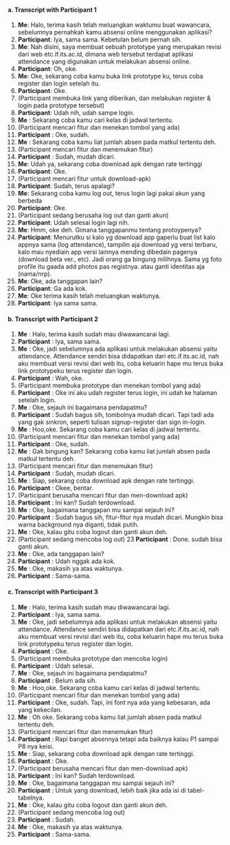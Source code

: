 #### a. Transcript with Participant 1
1. **Me**: Halo, terima kasih telah meluangkan waktumu buat wawancara, sebelumnya pernahkah kamu absensi online menggunakan aplikasi?
2. **Participant**: Iya, sama sama. Kebetulan belum pernah sih.
3. **Me**: Nah disini, saya membuat sebuah prototype yang merupakan revisi dari web etc.if.its.ac.id, dimana web tersebut terdapat aplikasi attendance yang digunakan untuk melakukan absensi online.
4. **Participant**: Oh, oke.
5. **Me**: Oke, sekarang coba kamu buka link prototype ku, terus coba register dan login setelah itu.
6. **Participant**: Oke.
7. (Participant membuka link yang diberikan, dan melakukan register & login pada prototype tersebut)
8. **Participant**: Udah nih, udah sampe login.
9. **Me** : Sekarang coba kamu cari kelas di jadwal tertentu.
10. (Participant mencari fitur dan menekan tombol yang ada)
11. **Participant** : Oke, sudah.
12. **Me** : Sekarang coba kamu liat jumlah absen pada matkul tertentu deh.
13. (Participant mencari fitur dan menemukan fitur)
14. **Participant** : Sudah, mudah dicari.
15. **Me**: Udah ya, sekarang coba download apk dengan rate tertinggi
16. **Participant**: Oke.
17. (Participant mencari fitur untuk download-apk)
18. **Participant**: Sudah, terus apalagi?
19. **Me**: Sekarang coba kamu log out, terus login lagi pakai akun yang berbeda
20. **Participant**: Oke.
21. (Participant sedang berusaha log out dan ganti akun)
22. **Participant**: Udah selesai login lagi nih.
23. **Me**: Hmm, oke deh. Gimana tanggapanmu tentang protoypenya?
24. **Participant**: Menurutku si kalo yg download app gaperlu buat list kalo appnya sama (log attendance), tampilin aja download yg versi terbaru, kalo mau nyediain app versi lainnya mending dibedain pagenya (download beta ver., etc). Jadi orang ga bingung milihnya. Sama yg foto profile itu gaada add photos pas registnya. atau ganti identitas aja (nama/nrp).
25. **Me**: Oke, ada tanggapan lain?
26. **Participant**: Ga ada kok.
27. **Me**: Oke terima kasih telah meluangkan waktunya.
28. **Participant**: Iya sama sama.

#### b. Transcript with Participant 2
1. **Me** : Halo, terima kasih sudah mau diwawancarai lagi.
2. **Participant** : Iya, sama sama.
3. **Me** : Oke, jadi sebelumnya ada aplikasi untuk melakukan absensi yaitu attendance. Attendance sendiri bisa didapatkan dari etc.if.its.ac.id, nah aku membuat versi revisi dari web itu, coba keluarin hape mu terus buka link prototypeku terus register dan login.
4. **Participant** : Wah, oke.
5. (Participant membuka prototype dan menekan tombol yang ada)
6. **Participant** : Oke ini aku udah register terus login, ini udah ke halaman setelah login.
7. **Me** : Oke, sejauh ini bagaimana pendapatmu?
8. **Participant** : Sudah bagus sih, tombolnya mudah dicari. Tapi tadi ada yang gak sinkron, seperti tulisan signup-register dan sign in-login.
9. **Me** : Hoo,oke. Sekarang coba kamu cari kelas di jadwal tertentu.
10. (Participant mencari fitur dan menekan tombol yang ada)
11. **Participant** : Oke, sudah.
12. **Me** : Gak bingung kan? Sekarang coba kamu liat jumlah absen pada matkul tertentu deh.
13. (Participant mencari fitur dan menemukan fitur)
14. **Participant** : Sudah, mudah dicari.
15. **Me** : Siap, sekarang coba download apk dengan rate tertinggi.
16. **Participant** : Okee, bentar.
17. (Participant berusaha mencari fitur dan men-download apk)
18. **Participant** : Ini kan? Sudah terdownload.
19. **Me** : Oke, bagaimana tanggapan mu sampai sejauh ini?
20. **Participant** : Sudah bagus sih, fitur-fitur nya mudah dicari. Mungkin bisa warna background nya diganti, tidak putih.
21. **Me** : Oke, kalau gitu coba logout dan ganti akun deh.
22. (Participant sedang mencoba log out)
23 **Participant** : Done. sudah bisa ganti akun.
24. **Me** : Oke, ada tanggapan lain?
25. **Participant** : Udah nggak ada kok.
26. **Me** : Oke, makasih ya atas waktunya.
27. **Participant** : Sama-sama.

#### c. Transcript with Participant 3
1. **Me** : Halo, terima kasih sudah mau diwawancarai lagi.
2. **Participant** : Iya, sama sama.
3. **Me** : Oke, jadi sebelumnya ada aplikasi untuk melakukan absensi yaitu attendance. Attendance sendiri bisa didapatkan dari etc.if.its.ac.id, nah aku membuat versi revisi dari web itu, coba keluarin hape mu terus buka link prototypeku terus register dan login.
4. **Participant** : Oke.
5. (Participant membuka prototype dan mencoba login)
6. **Participant** : Udah selesai.
7. **Me** : Oke, sejauh ini bagaimana pendapatmu?
8. **Participant** : Belum ada sih.
9. **Me** : Hoo,oke. Sekarang coba kamu cari kelas di jadwal tertentu.
10. (Participant mencari fitur dan menekan tombol yang ada)
11. **Participant** : Oke, sudah. Tapi, ini font nya ada yang kebesaran, ada yang kekecilan.
12. **Me** : Oh oke. Sekarang coba kamu liat jumlah absen pada matkul tertentu deh.
13. (Participant mencari fitur dan menemukan fitur)
14. **Participant** : Rapi banget absennya tetapi ada baiknya kalau P1 sampai P8 nya keisi.
15. **Me** : Siap, sekarang coba download apk dengan rate tertinggi.
16. **Participant** : Oke.
17. (Participant berusaha mencari fitur dan men-download apk)
18. **Participant** : Ini kan? Sudah terdownload.
19. **Me** : Oke, bagaimana tanggapan mu sampai sejauh ini?
20. **Participant** : Untuk yang download, lebih baik jika ada isi di tabel-tabelnya.
21. **Me** : Oke, kalau gitu coba logout dan ganti akun deh.
22. (Participant sedang mencoba log out)
23. **Participant** : Sudah.
24. **Me** : Oke, makasih ya atas waktunya.
25. **Participant** : Sama-sama.


